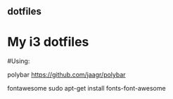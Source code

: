 ## dotfiles
# My i3 dotfiles

#Using:

polybar
https://github.com/jaagr/polybar

fontawesome
sudo apt-get install fonts-font-awesome
